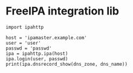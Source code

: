 # FreeIPA integration lib

~~~~{.python}
import ipahttp

host = 'ipamaster.example.com'
user = 'user'
passwd = 'passwd'
ipa = ipahttp.ipa(host)
ipa.login(user, passwd)
print(ipa.dnsrecord_show(dns_zone, dns_name))
~~~~
